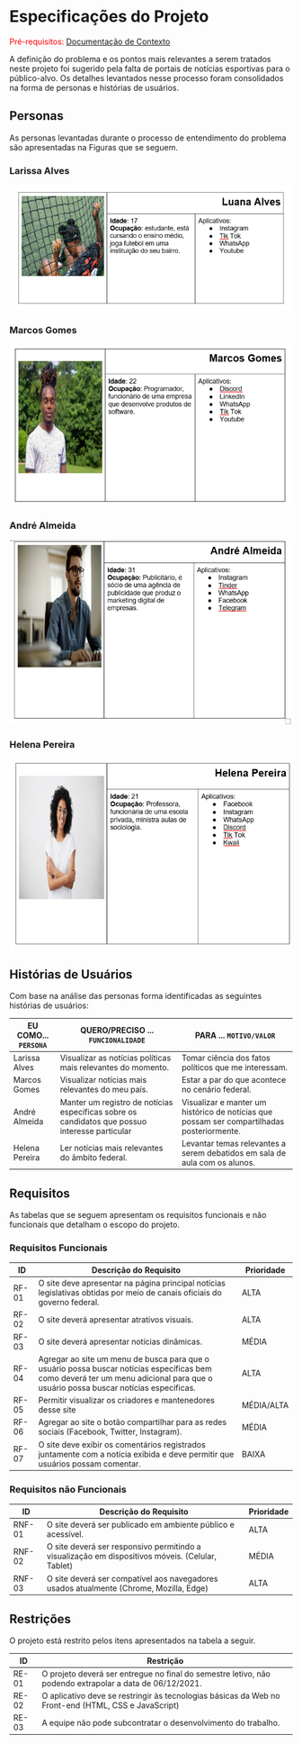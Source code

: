 # Especificações do Projeto

<span style="color:red">Pré-requisitos: <a href="1-Documentação de Contexto.md"> Documentação de Contexto</a></span>

A definição do problema e os pontos mais relevantes a serem tratados neste projeto foi sugerido pela falta de portais de notícias esportivas para o público-alvo. Os detalhes levantados nesse processo foram consolidados na forma de personas e histórias de usuários.
## Personas

As personas levantadas durante o processo de entendimento do problema são apresentadas na Figuras que se seguem.

 ### Larissa Alves

<img src = "https://github.com/ICEI-PUC-Minas-PMV-ADS/pmv-ads-2021-2-e1-proj-web-t1-informacoes-legislativas/blob/main/src/luana.png?raw=true">


 ### Marcos Gomes
 
 <img src = "https://github.com/ICEI-PUC-Minas-PMV-ADS/pmv-ads-2021-2-e1-proj-web-t1-informacoes-legislativas/blob/main/src/ma.png?raw=true">


### 	André Almeida

<img src = "https://github.com/ICEI-PUC-Minas-PMV-ADS/pmv-ads-2021-2-e1-proj-web-t1-informacoes-legislativas/blob/main/src/An.png?raw=true">



### Helena Pereira 

<img src = "https://github.com/ICEI-PUC-Minas-PMV-ADS/pmv-ads-2021-2-e1-proj-web-t1-informacoes-legislativas/blob/main/src/he.png?raw=true">




## Histórias de Usuários

Com base na análise das personas forma identificadas as seguintes histórias de usuários:

|EU COMO... `PERSONA`| QUERO/PRECISO ... `FUNCIONALIDADE` |PARA ... `MOTIVO/VALOR`                 |
|--------------------|------------------------------------|----------------------------------------|
|Larissa Alves       | Visualizar as notícias políticas mais relevantes do momento.                                  | Tomar ciência dos fatos políticos que me interessam.|
|Marcos Gomes        | Visualizar notícias mais relevantes do meu país.                                              | Estar a par do que acontece no cenário federal.     |
|André Almeida       |Manter um registro de notícias específicas sobre os candidatos que possuo interesse particular | Visualizar e manter um histórico de notícias que possam ser compartilhadas posteriormente.               |
|Helena Pereira      | Ler notícias mais relevantes do âmbito federal.              | Levantar temas relevantes a serem debatidos em sala de aula com os alunos. |

## Requisitos

As tabelas que se seguem apresentam os requisitos funcionais e não funcionais que detalham o escopo do projeto.

### Requisitos Funcionais

|ID    | Descrição do Requisito  | Prioridade |
|------|-----------------------------------------------------------------------------------------------------------------------------|------|
|RF-01| O site deve apresentar na página principal notícias legislativas obtidas por meio de canais oficiais do governo federal.    | ALTA | 
|RF-02| O site deverá apresentar atrativos visuais.                                                                                 | ALTA |
|RF-03| O site deverá apresentar notícias dinâmicas.                                                                                | MÉDIA | 
|RF-04| Agregar ao site um menu de busca para que o usuário possa buscar notícias específicas bem como deverá ter um menu adicional para que o usuário possa buscar notícias especificas.                                                                                                                         | ALTA |
|RF-05| Permitir visualizar os criadores e mantenedores desse site                                                                  | MÉDIA/ALTA | 
|RF-06| Agregar ao site o botão compartilhar para as redes sociais (Facebook, Twitter, Instagram).                                  | MÉDIA |
|RF-07| O site deve exibir os comentários registrados juntamente com a notícia exibida e deve permitir que usuários possam comentar.| BAIXA |

### Requisitos não Funcionais

|ID     | Descrição do Requisito  |Prioridade |
|-------|-------------------------|----|
|RNF-01| O site deverá ser publicado em ambiente público e acessível. | ALTA | 
|RNF-02| O site deverá ser responsivo permitindo a visualização em dispositivos móveis. (Celular, Tablet)|  MÉDIA | 
|RNF-03| O site deverá ser compatível aos navegadores usados atualmente (Chrome, Mozilla, Edge) |  ALTA | 


## Restrições

O projeto está restrito pelos itens apresentados na tabela a seguir.

|ID| Restrição                                             |
|--|-------------------------------------------------------|
|RE-01| O projeto deverá ser entregue no final do semestre letivo, não podendo extrapolar a data de 06/12/2021. |
|RE-02| O aplicativo deve se restringir às tecnologias básicas da Web no Front-end (HTML, CSS e JavaScript)        |
|RE-03| A equipe não pode subcontratar o desenvolvimento do trabalho.        |



